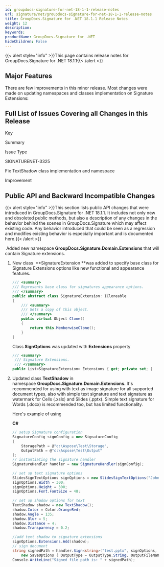 ```yaml
---
id: groupdocs-signature-for-net-18-1-1-release-notes
url: signature/net/groupdocs-signature-for-net-18-1-1-release-notes
title: GroupDocs.Signature for .NET 18.1.1 Release Notes
weight: 12
description: 
keywords: 
productName: GroupDocs.Signature for .NET
hideChildren: False
---
```

{{< alert style="info" >}}This page contains release notes for GroupDocs.Signature for .NET 18.1.1{{< /alert >}}

## Major Features

There are few improvements in this minor release. Most changes were made on updating namespaces and classes implementation on Signature Extensions:

## Full List of Issues Covering all Changes in this Release

Key

Summary

Issue Type

SIGNATURENET-3325

Fix TextShadow class implementation and namespace

Improvement

## Public API and Backward Incompatible Changes

{{< alert style="info" >}}This section lists public API changes that were introduced in GroupDocs.Signature for .NET 18.1.1. It includes not only new and obsoleted public methods, but also a description of any changes in the behavior behind the scenes in GroupDocs.Signature which may affect existing code. Any behavior introduced that could be seen as a regression and modifies existing behavior is especially important and is documented here.{{< /alert >}}

 Added new namespace **GroupDocs.Signature.Domain.Extensions** that will contain Signature extensions.

1.  New class  **SignatureExtension **was added to specify base class for Signature Extensions options like new functional and appearance features.
    
    ```csharp
    /// <summary>
    /// Represents base class for signatures appearance options.
    /// </summary>
    public abstract class SignatureExtension: ICloneable
    {
        /// <summary>
        /// Gets a copy of this object.
        /// </summary>
        public virtual Object Clone()
        {
            return this.MemberwiseClone();
        }
    }
    ```
    
    Class **SignOptions** was updated with **Extensions** property
    
    ```csharp
    /// <summary>
     /// Signature Extensions.
     /// </summary>
    public List<SignatureExtension> Extensions { get; private set; }
    ```
    
2.  Updated class **TextShadow** in namespace **GroupDocs.Signature.Domain.Extensions**. It's recommended for using with text as image signature for all supported document types, also with simple text signature and text signature as watermark for Cells (.xslx) and Slides (.pptx). Simple text signature for Words (.docx) is recommended too, but has limited functionality.
    
    Here's example of using
    
    **C#**
    
    ```csharp
    // setup Signature configuration
    SignatureConfig signConfig = new SignatureConfig
    {
        StoragePath = @"c:\Aspose\Test\Storage",
        OutputPath = @"c:\Aspose\Test\Output"
    };
    // instantiating the signature handler
    SignatureHandler handler = new SignatureHandler(signConfig);
     
    // set up text signature options
    SlidesSignTextOptions signOptions = new SlidesSignTextOptions("John Smith");
    signOptions.Width = 300;
    signOptions.Height = 300;
    signOptions.Font.FontSize = 48;
     
    // set up shadow options for text
    TextShadow shadow = new TextShadow();
    shadow.Color = Color.OrangeRed;
    shadow.Angle = 135;
    shadow.Blur = 5;
    shadow.Distance = 4;
    shadow.Transparency = 0.2;
     
    //add text shadow to signature extensions
    signOptions.Extensions.Add(shadow);
    // sign document
    string signedPath = handler.Sign<string>("test.pptx", signOptions,
        new SaveOptions { OutputType = OutputType.String, OutputFileName = "SignatureExtensions_TextShadow" });
    Console.WriteLine("Signed file path is: " + signedPath);
    ```
